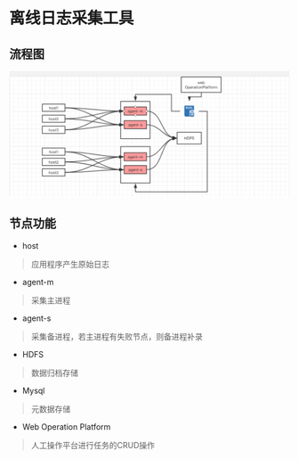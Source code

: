 # 离线日志采集工具

## 流程图

![github](image/xloger.png)

## 节点功能
* host
> 应用程序产生原始日志
* agent-m
> 采集主进程

* agent-s
> 采集备进程，若主进程有失败节点，则备进程补录

* HDFS
> 数据归档存储

* Mysql
> 元数据存储

* Web Operation Platform
> 人工操作平台进行任务的CRUD操作

